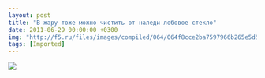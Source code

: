 ```yaml
---
layout: post
title: "В жару тоже можно чистить от наледи лобовое стекло"
date: 2011-06-29 00:00:00 +0300
img: "http://f5.ru/files/images/compiled/064/064f8cce2ba7597966b265e5d5076a5f.gif"
tags: [Imported]
---
```


![](064f8cce2ba7597966b265e5d5076a5f.gif)